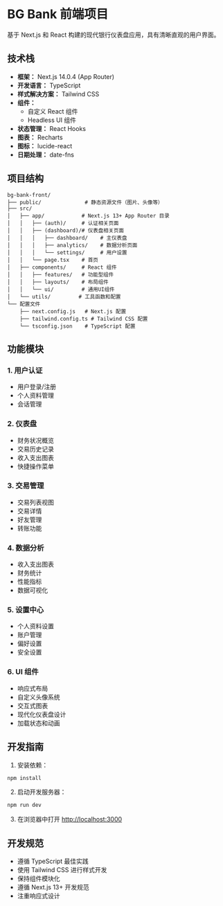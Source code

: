 # BG Bank 前端项目

基于 Next.js 和 React 构建的现代银行仪表盘应用，具有清晰直观的用户界面。

## 技术栈

- **框架：** Next.js 14.0.4 (App Router)
- **开发语言：** TypeScript
- **样式解决方案：** Tailwind CSS
- **组件：** 
  - 自定义 React 组件
  - Headless UI 组件
- **状态管理：** React Hooks
- **图表：** Recharts
- **图标：** lucide-react
- **日期处理：** date-fns

## 项目结构

```
bg-bank-front/
├── public/              # 静态资源文件（图片、头像等）
├── src/
│   ├── app/            # Next.js 13+ App Router 目录
│   │   ├── (auth)/     # 认证相关页面
│   │   ├── (dashboard)/# 仪表盘相关页面
│   │   │   ├── dashboard/    # 主仪表盘
│   │   │   ├── analytics/    # 数据分析页面
│   │   │   └── settings/     # 用户设置
│   │   └── page.tsx    # 首页
│   ├── components/     # React 组件
│   │   ├── features/   # 功能型组件
│   │   ├── layouts/    # 布局组件
│   │   └── ui/         # 通用UI组件
│   └── utils/         # 工具函数和配置
└── 配置文件
    ├── next.config.js   # Next.js 配置
    ├── tailwind.config.ts # Tailwind CSS 配置
    └── tsconfig.json    # TypeScript 配置
```

## 功能模块

### 1. 用户认证
- 用户登录/注册
- 个人资料管理
- 会话管理

### 2. 仪表盘
- 财务状况概览
- 交易历史记录
- 收入支出图表
- 快捷操作菜单

### 3. 交易管理
- 交易列表视图
- 交易详情
- 好友管理
- 转账功能

### 4. 数据分析
- 收入支出图表
- 财务统计
- 性能指标
- 数据可视化

### 5. 设置中心
- 个人资料设置
- 账户管理
- 偏好设置
- 安全设置

### 6. UI 组件
- 响应式布局
- 自定义头像系统
- 交互式图表
- 现代化仪表盘设计
- 加载状态和动画

## 开发指南

1. 安装依赖：
```bash
npm install
```

2. 启动开发服务器：
```bash
npm run dev
```

3. 在浏览器中打开 [http://localhost:3000](http://localhost:3000)

## 开发规范

- 遵循 TypeScript 最佳实践
- 使用 Tailwind CSS 进行样式开发
- 保持组件模块化
- 遵循 Next.js 13+ 开发规范
- 注重响应式设计
